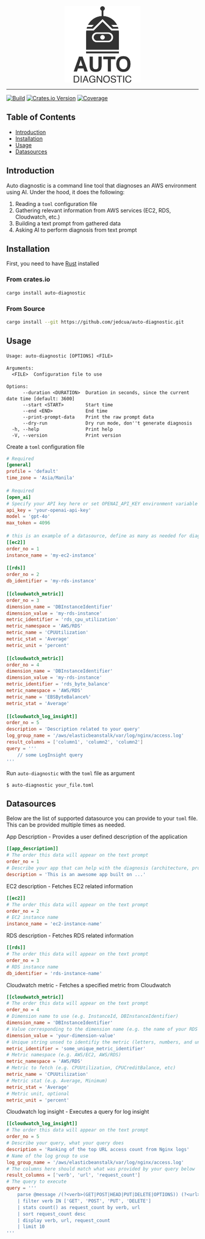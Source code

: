 <div align="center">
  <picture>
    <source media="(prefers-color-scheme: dark)" srcset="./docs/logo-light.png">
    <img width="200" height="200" src="./docs/logo-dark.png">
  </picture>
</div>
<hr/>

[![Build](https://github.com/jedcua/auto-diagnostic/actions/workflows/rust.yml/badge.svg?branch=main)](https://github.com/jedcua/auto-diagnostic/actions/workflows/rust.yml)
[![Crates.io Version](https://img.shields.io/crates/v/auto-diagnostic)](https://crates.io/crates/auto-diagnostic)
[![Coverage](https://codecov.io/github/jedcua/auto-diagnostic/branch/main/graph/badge.svg?token=FG35DKAGJW)](https://codecov.io/github/jedcua/auto-diagnostic)

## Table of Contents

- [Introduction](#introduction)
- [Installation](#installation)
- [Usage](#usage)
- [Datasources](#datasources)

## Introduction
Auto diagnostic is a command line tool that diagnoses an AWS environment using AI.
Under the hood, it does the following:
1. Reading a `toml` configuration file
2. Gathering relevant information from AWS services (EC2, RDS, Cloudwatch, etc.)
3. Building a text prompt from gathered data
4. Asking AI to perform diagnosis from text prompt

## Installation
First, you need to have [Rust](https://www.rust-lang.org/) installed
### From crates.io
```sh
cargo install auto-diagnostic
```

### From Source
```sh
cargo install --git https://github.com/jedcua/auto-diagnostic.git
```

## Usage
```text
Usage: auto-diagnostic [OPTIONS] <FILE>

Arguments:
  <FILE>  Configuration file to use

Options:
      --duration <DURATION>  Duration in seconds, since the current date time [default: 3600]
      --start <START>        Start time
      --end <END>            End time
      --print-prompt-data    Print the raw prompt data
      --dry-run              Dry run mode, don''t generate diagnosis
  -h, --help                 Print help
  -V, --version              Print version
```

Create a `toml` configuration file
```toml
# Required
[general]
profile = 'default'
time_zone = 'Asia/Manila'

# Required
[open_ai]
# Specify your API key here or set OPENAI_API_KEY environment variable
api_key = 'your-openai-api-key'
model = 'gpt-4o'
max_token = 4096

# this is an example of a datasource, define as many as needed for diagnosis
[[ec2]]
order_no = 1
instance_name = 'my-ec2-instance'

[[rds]]
order_no = 2
db_identifier = 'my-rds-instance'

[[cloudwatch_metric]]
order_no = 3
dimension_name = 'DBInstanceIdentifier'
dimension_value = 'my-rds-instance'
metric_identifier = 'rds_cpu_utilization'
metric_namespace = 'AWS/RDS'
metric_name = 'CPUUtilization'
metric_stat = 'Average'
metric_unit = 'percent'

[[cloudwatch_metric]]
order_no = 4
dimension_name = 'DBInstanceIdentifier'
dimension_value = 'my-rds-instance'
metric_identifier = 'rds_byte_balance'
metric_namespace = 'AWS/RDS'
metric_name = 'EBSByteBalance%'
metric_stat = 'Average'

[[cloudwatch_log_insight]]
order_no = 5
description = 'Description related to your query'
log_group_name = '/aws/elasticbeanstalk/var/log/nginx/access.log'
result_columns = ['column1', 'column2', 'column2']
query = '''
    // some LogInsight query
'''
```

Run `auto-diagnostic` with the `toml` file as argument
```shell
$ auto-diagnostic your_file.toml
```

## Datasources
Below are the list of supported datasource you can provide to your `toml` file. 
This can be provided multiple times as needed.

App Description - Provides a user defined description of the application
```toml
[[app_description]]
# The order this data will appear on the text prompt
order_no = 1
# Describe your app that can help with the diagnosis (architecture, programming language, frameworks, etc.)
description = 'This is an awesome app built on ...'
```

EC2 description - Fetches EC2 related information
```toml
[[ec2]]
# The order this data will appear on the text prompt
order_no = 2
# EC2 instance name
instance_name = 'ec2-instance-name'
```

RDS description - Fetches RDS related information
```toml
[[rds]]
# The order this data will appear on the text prompt
order_no = 3
# RDS instance name
db_identifier = 'rds-instance-name'
```

Cloudwatch metric - Fetches a specified metric from Cloudwatch
```toml
[[cloudwatch_metric]]
# The order this data will appear on the text prompt
order_no = 4
# Dimension name to use (e.g. InstanceId, DBInstanceIdentifier)
dimension_name = 'DBInstanceIdentifier'
# Value corresponding to the dimension name (e.g. the name of your RDS instance)
dimension_value = 'your-dimension-value'
# Unique string unsed to identifiy the metric (letters, numbers, and underscore only)
metric_identifier = 'some_unique_metric_identifier'
# Metric namespace (e.g. AWS/EC2, AWS/RDS)
metric_namespace = 'AWS/RDS'
# Metric to fetch (e.g. CPUUtilization, CPUCreditBalance, etc)
metric_name = 'CPUUtilization'
# Metric stat (e.g. Average, Minimum)
metric_stat = 'Average'
# Metric unit, optional
metric_unit = 'percent'
```

Cloudwatch log insight - Executes a query for log insight
```toml
[[cloudwatch_log_insight]]
# The order this data will appear on the text prompt
order_no = 5
# Describe your query, what your query does
description = 'Ranking of the top URL access count from Nginx logs'
# Name of the log group to use
log_group_name = '/aws/elasticbeanstalk/var/log/nginx/access.log'
# The columns here should match what was provided by your query below
result_columns = ['verb', 'url', 'request_count']
# The query to execute
query = '''
    parse @message /(?<verb>(GET|POST|HEAD|PUT|DELETE|OPTIONS)) (?<url>[^\s?]+)/
    | filter verb IN ['GET', 'POST', 'PUT', 'DELETE']
    | stats count() as request_count by verb, url
    | sort request_count desc
    | display verb, url, request_count
    | limit 10
'''
```
